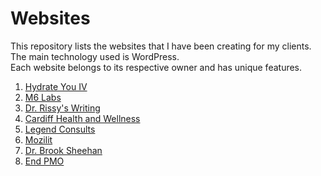 # Websites

This repository lists the websites that I have been creating for my clients.  
The main technology used is WordPress.  
Each website belongs to its respective owner and has unique features.

1. [Hydrate You IV](https://www.hydrateyouiv.com/)
2. [M6 Labs](https://m6labs.com/)
3. [Dr. Rissy's Writing](https://www.drrissyswriting.com)
4. [Cardiff Health and Wellness](https://cardiffhealthandwellness.com/)
5. [Legend Consults](https://legendconsults.com/)
6. [Mozilit](https://mozilit.com/)
7. [Dr. Brook Sheehan](https://drbrooksheehan.com/)
8. [End PMO](https://endpmo.com/)

